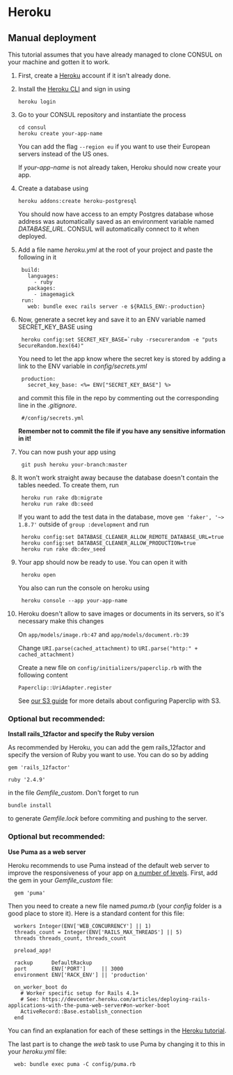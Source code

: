 # Heroku

## Manual deployment

This tutorial assumes that you have already managed to clone CONSUL on your machine and gotten it to work.

1. First, create a [Heroku](https://www.heroku.com) account if it isn't already done.
2. Install the [Heroku CLI](https://devcenter.heroku.com/articles/heroku-cli) and sign in using

   ```text
   heroku login
   ```

3. Go to your CONSUL repository and instantiate the process

   ```text
   cd consul
   heroku create your-app-name
   ```

   You can add the flag `--region eu` if you want to use their European servers instead of the US ones.

   If _your-app-name_ is not already taken, Heroku should now create your app.

4. Create a database using

   ```text
   heroku addons:create heroku-postgresql
   ```

   You should now have access to an empty Postgres database whose address was automatically saved as an environment variable named _DATABASE\_URL_. CONSUL will automatically connect to it when deployed.

5. Add a file name _heroku.yml_ at the root of your project and paste the following in it

   ```text
    build:
      languages:
        - ruby
      packages:
        - imagemagick
    run:
      web: bundle exec rails server -e ${RAILS_ENV:-production}
   ```

6. Now, generate a secret key and save it to an ENV variable named SECRET\_KEY\_BASE using

   ```text
    heroku config:set SECRET_KEY_BASE=`ruby -rsecurerandom -e "puts SecureRandom.hex(64)"
   ```

   You need to let the app know where the secret key is stored by adding a link to the ENV variable in _config/secrets.yml_

   ```text
    production:
      secret_key_base: <%= ENV["SECRET_KEY_BASE"] %>
   ```

   and commit this file in the repo by commenting out the corresponding line in the _.gitignore_.

   ```text
    #/config/secrets.yml
   ```

   **Remember not to commit the file if you have any sensitive information in it!**

7. You can now push your app using

   ```text
    git push heroku your-branch:master
   ```

8. It won't work straight away because the database doesn't contain the tables needed. To create them, run

   ```text
    heroku run rake db:migrate
    heroku run rake db:seed
   ```

   If you want to add the test data in the database, move `gem 'faker', '~> 1.8.7'` outside of `group :development` and run

   ```text
    heroku config:set DATABASE_CLEANER_ALLOW_REMOTE_DATABASE_URL=true
    heroku config:set DATABASE_CLEANER_ALLOW_PRODUCTION=true
    heroku run rake db:dev_seed
   ```

9. Your app should now be ready to use. You can open it with

   ```text
    heroku open
   ```

   You also can run the console on heroku using

   ```text
    heroku console --app your-app-name
   ```

10. Heroku doesn't allow to save images or documents in its servers, so it's necessary make this changes

    On `app/models/image.rb:47` and `app/models/document.rb:39`

    Change `URI.parse(cached_attachment)` to `URI.parse("http:" + cached_attachment)`

    Create a new file on `config/initializers/paperclip.rb` with the following content

    ```text
    Paperclip::UriAdapter.register
    ```

    See [our S3 guide](https://github.com/consul/docs/tree/478b18b0eb0c27bd145c8c8e1b154c09c0e324bc/es/getting_started/using-aws-s3-as-storage.md) for more details about configuring Paperclip with S3.

### Optional but recommended:

**Install rails\_12factor and specify the Ruby version**

As recommended by Heroku, you can add the gem rails\_12factor and specify the version of Ruby you want to use. You can do so by adding

```text
gem 'rails_12factor'

ruby '2.4.9'
```

in the file _Gemfile\_custom_. Don't forget to run

```text
bundle install
```

to generate _Gemfile.lock_ before commiting and pushing to the server.

### Optional but recommended:

**Use Puma as a web server**

Heroku recommends to use Puma instead of the default web server to improve the responsiveness of your app on [a number of levels](http://blog.scoutapp.com/articles/2017/02/10/which-ruby-app-server-is-right-for-you). First, add the gem in your _Gemfile\_custom_ file:

```text
  gem 'puma'
```

Then you need to create a new file named _puma.rb_ \(your _config_ folder is a good place to store it\). Here is a standard content for this file:

```text
  workers Integer(ENV['WEB_CONCURRENCY'] || 1)
  threads_count = Integer(ENV['RAILS_MAX_THREADS'] || 5)
  threads threads_count, threads_count

  preload_app!

  rackup      DefaultRackup
  port        ENV['PORT']     || 3000
  environment ENV['RACK_ENV'] || 'production'

  on_worker_boot do
    # Worker specific setup for Rails 4.1+
    # See: https://devcenter.heroku.com/articles/deploying-rails-applications-with-the-puma-web-server#on-worker-boot
    ActiveRecord::Base.establish_connection
  end
```

You can find an explanation for each of these settings in the [Heroku tutorial](https://devcenter.heroku.com/articles/deploying-rails-applications-with-the-puma-web-server).

The last part is to change the _web_ task to use Puma by changing it to this in your _heroku.yml_ file:

```text
  web: bundle exec puma -C config/puma.rb
```

